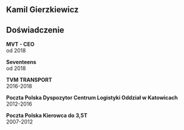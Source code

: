 ## Kamil Gierzkiewicz


## Doświadczenie

**MVT - CEO**\
od 2018

**Seventeens**\
od 2018 

**TVM TRANSPORT**\
2016-2018

**Poczta Polska Dyspozytor Centrum Logistyki Oddział w Katowicach**\
2012-2016

**Poczta Polska Kierowca do 3,5T**\
2007-2012
